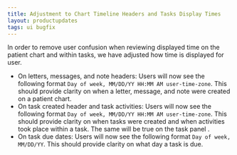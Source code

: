 ```yaml
---
title: Adjustment to Chart Timeline Headers and Tasks Display Times
layout: productupdates
tags: ui bugfix
---
```

In order to remove user confusion when reviewing displayed time on the patient chart and within tasks, we have adjusted how time is displayed for user. 

- On letters, messages, and note headers: Users will now see the following format `Day of week, MM/DD/YY HH:MM AM user-time-zone`. This should provide clarity on when a letter, message, and note were created on a patient chart.
- On task created header and task activities: Users will now see the following format `Day of week, MM/DD/YY HH:MM AM user-time-zone`. This should provide clarity on when tasks were created and when activities took place within a task. The same will be true on the task panel . 
- On task due dates: Users will now see the following format `Day of week, MM/DD/YY`. This should provide clarity on what day a task is due.
